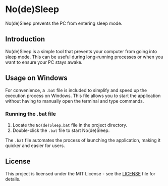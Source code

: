 # No(de)Sleep
No(de)Sleep prevents the PC from entering sleep mode.

## Introduction

No(de)Sleep is a simple tool that prevents your computer from going into sleep mode. This can be useful during long-running processes or when you want to ensure your PC stays awake.

## Usage on Windows

For convenience, a `.bat` file is included to simplify and speed up the execution process on Windows. This file allows you to start the application without having to manually open the terminal and type commands.

### Running the .bat file

1. Locate the `No(de)Sleep.bat` file in the project directory.
2. Double-click the `.bat` file to start No(de)Sleep.

The `.bat` file automates the process of launching the application, making it quicker and easier for users.

## License

This project is licensed under the MIT License - see the [LICENSE](LICENSE) file for details.
